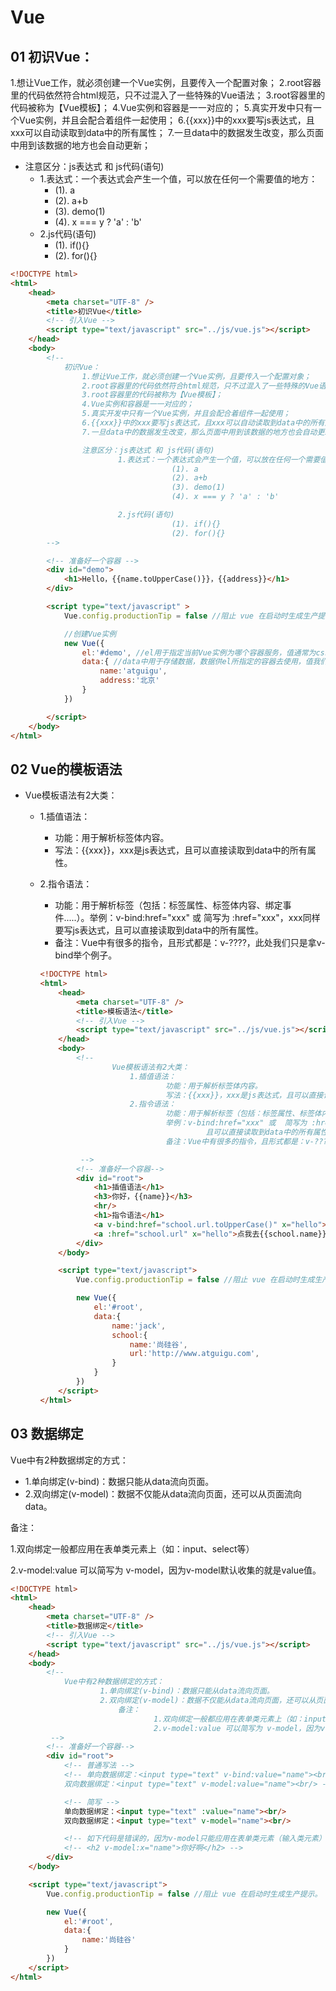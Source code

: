 # Vue

## 01 初识Vue：
   1.想让Vue工作，就必须创建一个Vue实例，且要传入一个配置对象；
   2.root容器里的代码依然符合html规范，只不过混入了一些特殊的Vue语法；
   3.root容器里的代码被称为【Vue模板】；
   4.Vue实例和容器是一一对应的；
   5.真实开发中只有一个Vue实例，并且会配合着组件一起使用；
   6.{{xxx}}中的xxx要写js表达式，且xxx可以自动读取到data中的所有属性；
   7.一旦data中的数据发生改变，那么页面中用到该数据的地方也会自动更新；

- 注意区分：js表达式 和 js代码(语句)
  - 1.表达式：一个表达式会产生一个值，可以放在任何一个需要值的地方：
    - (1). a
    - (2). a+b
    - (3). demo(1)
    - (4). x === y ? 'a' : 'b'
  - 2.js代码(语句)
    - (1). if(){}
    - (2). for(){}

```html
<!DOCTYPE html>
<html>
	<head>
		<meta charset="UTF-8" />
		<title>初识Vue</title>
		<!-- 引入Vue -->
		<script type="text/javascript" src="../js/vue.js"></script>
	</head>
	<body>
		<!-- 
			初识Vue：
				1.想让Vue工作，就必须创建一个Vue实例，且要传入一个配置对象；
				2.root容器里的代码依然符合html规范，只不过混入了一些特殊的Vue语法；
				3.root容器里的代码被称为【Vue模板】；
				4.Vue实例和容器是一一对应的；
				5.真实开发中只有一个Vue实例，并且会配合着组件一起使用；
				6.{{xxx}}中的xxx要写js表达式，且xxx可以自动读取到data中的所有属性；
				7.一旦data中的数据发生改变，那么页面中用到该数据的地方也会自动更新；

				注意区分：js表达式 和 js代码(语句)
						1.表达式：一个表达式会产生一个值，可以放在任何一个需要值的地方：
									(1). a
									(2). a+b
									(3). demo(1)
									(4). x === y ? 'a' : 'b'

						2.js代码(语句)
									(1). if(){}
									(2). for(){}
		-->

		<!-- 准备好一个容器 -->
		<div id="demo">
			<h1>Hello，{{name.toUpperCase()}}，{{address}}</h1>
		</div>

		<script type="text/javascript" >
			Vue.config.productionTip = false //阻止 vue 在启动时生成生产提示。

			//创建Vue实例
			new Vue({
				el:'#demo', //el用于指定当前Vue实例为哪个容器服务，值通常为css选择器字符串。
				data:{ //data中用于存储数据，数据供el所指定的容器去使用，值我们暂时先写成一个对象。
					name:'atguigu',
					address:'北京'
				}
			})

		</script>
	</body>
</html>
```



## 02 Vue的模板语法

- Vue模板语法有2大类：
  - 1.插值语法：
    - 功能：用于解析标签体内容。
    - 写法：{{xxx}}，xxx是js表达式，且可以直接读取到data中的所有属性。
    
  - 2.指令语法：

    - 功能：用于解析标签（包括：标签属性、标签体内容、绑定事件.....）。举例：v-bind:href="xxx" 或  简写为 :href="xxx"，xxx同样要写js表达式，且可以直接读取到data中的所有属性。
    - 备注：Vue中有很多的指令，且形式都是：v-????，此处我们只是拿v-bind举个例子。

    ```html
    <!DOCTYPE html>
    <html>
    	<head>
    		<meta charset="UTF-8" />
    		<title>模板语法</title>
    		<!-- 引入Vue -->
    		<script type="text/javascript" src="../js/vue.js"></script>
    	</head>
    	<body>
    		<!-- 
    				Vue模板语法有2大类：
    					1.插值语法：
    							功能：用于解析标签体内容。
    							写法：{{xxx}}，xxx是js表达式，且可以直接读取到data中的所有属性。
    					2.指令语法：
    							功能：用于解析标签（包括：标签属性、标签体内容、绑定事件.....）。
    							举例：v-bind:href="xxx" 或  简写为 :href="xxx"，xxx同样要写js表达式，
    									 且可以直接读取到data中的所有属性。
    							备注：Vue中有很多的指令，且形式都是：v-????，此处我们只是拿v-bind举个例子。
    
    		 -->
    		<!-- 准备好一个容器-->
    		<div id="root">
    			<h1>插值语法</h1>
    			<h3>你好，{{name}}</h3>
    			<hr/>
    			<h1>指令语法</h1>
    			<a v-bind:href="school.url.toUpperCase()" x="hello">点我去{{school.name}}学习1</a>
    			<a :href="school.url" x="hello">点我去{{school.name}}学习2</a>
    		</div>
    	</body>
    
    	<script type="text/javascript">
    		Vue.config.productionTip = false //阻止 vue 在启动时生成生产提示。
    
    		new Vue({
    			el:'#root',
    			data:{
    				name:'jack',
    				school:{
    					name:'尚硅谷',
    					url:'http://www.atguigu.com',
    				}
    			}
    		})
    	</script>
    </html>
    ```



## 03 数据绑定

Vue中有2种数据绑定的方式：

- 1.单向绑定(v-bind)：数据只能从data流向页面。
- 2.双向绑定(v-model)：数据不仅能从data流向页面，还可以从页面流向data。

备注：

1.双向绑定一般都应用在表单类元素上（如：input、select等）

2.v-model:value 可以简写为 v-model，因为v-model默认收集的就是value值。

```html
<!DOCTYPE html>
<html>
	<head>
		<meta charset="UTF-8" />
		<title>数据绑定</title>
		<!-- 引入Vue -->
		<script type="text/javascript" src="../js/vue.js"></script>
	</head>
	<body>
		<!-- 
			Vue中有2种数据绑定的方式：
					1.单向绑定(v-bind)：数据只能从data流向页面。
					2.双向绑定(v-model)：数据不仅能从data流向页面，还可以从页面流向data。
						备注：
								1.双向绑定一般都应用在表单类元素上（如：input、select等）
								2.v-model:value 可以简写为 v-model，因为v-model默认收集的就是value值。
		 -->
		<!-- 准备好一个容器-->
		<div id="root">
			<!-- 普通写法 -->
			<!-- 单向数据绑定：<input type="text" v-bind:value="name"><br/>
			双向数据绑定：<input type="text" v-model:value="name"><br/> -->

			<!-- 简写 -->
			单向数据绑定：<input type="text" :value="name"><br/>
			双向数据绑定：<input type="text" v-model="name"><br/>

			<!-- 如下代码是错误的，因为v-model只能应用在表单类元素（输入类元素）上 -->
			<!-- <h2 v-model:x="name">你好啊</h2> -->
		</div>
	</body>

	<script type="text/javascript">
		Vue.config.productionTip = false //阻止 vue 在启动时生成生产提示。

		new Vue({
			el:'#root',
			data:{
				name:'尚硅谷'
			}
		})
	</script>
</html>
```































